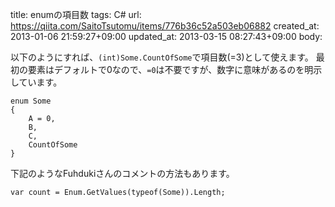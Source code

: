 title: enumの項目数
tags: C#
url: https://qiita.com/SaitoTsutomu/items/776b36c52a503eb06882
created_at: 2013-01-06 21:59:27+09:00
updated_at: 2013-03-15 08:27:43+09:00
body:

以下のようにすれば、`(int)Some.CountOfSome`で項目数(=3)として使えます。
最初の要素はデフォルトで0なので、`=0`は不要ですが、数字に意味があるのを明示しています。

```c#:C#
enum Some
{
	A = 0,
	B,
	C,
	CountOfSome
}
```

下記のようなFuhdukiさんのコメントの方法もあります。

```c#:C#
var count = Enum.GetValues(typeof(Some)).Length;
```
